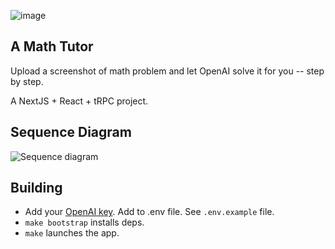 ![image](https://github.com/user-attachments/assets/f742c5e3-96e8-4121-8625-f13382bd40c2)

## A Math Tutor

Upload a screenshot of math problem and let OpenAI solve it for you -- step by step.

A NextJS + React + tRPC project.

## Sequence Diagram

![Sequence diagram](https://kroki.subcom.tech/plantuml/svg/eNqFkMFOwzAMhu95Cr8A44I49ICGJiGVA6267cZhprFo1jaObFfl8Uk2xMSJQyLF___b_rJVQ7FlnpyOIYKwkku5EvqQMBoclcS5csPd0-VVwW4K_QjtwMbAAoYjgfZCFDXXbua6gmOaGP0ftS7aoWt3FewpevhApccHoNizJ_8eIcz4SZB7nxKrbWwxlpMriZJsEsXn-t9sE7OtraGcNdgASXhO5q7x2wod2SKZmzRxVAJUeN03b7_jCsQLy4rirya9tM8UPyTF0OVdMvOMMnpe4_2MNpzxyzm3zUr-3G-VSHai)

## Building

- Add your [OpenAI key](https://platform.openai.com/docs/overview). Add to .env file. See
  `.env.example` file.
- `make bootstrap` installs deps.
- `make` launches the app.
